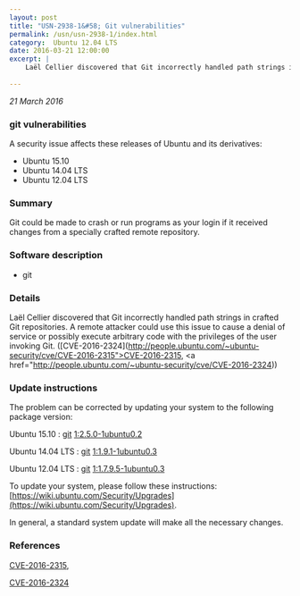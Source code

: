 ```yaml
---
layout: post
title: "USN-2938-1&#58; Git vulnerabilities"
permalink: /usn/usn-2938-1/index.html
category:  Ubuntu 12.04 LTS
date: 2016-03-21 12:00:00
excerpt: |
    Laël Cellier discovered that Git incorrectly handled path strings in crafted Git repositories. A remote attacker could use this issue to cause a denial of service or possibly execute arbitrary code with the privileges of the user invoking Git. ([CVE-2016-2324](http://people.ubuntu.com/~ubuntu-security/cve/CVE-2016-2315">CVE-2016-2315</a>, <a href="http://people.ubuntu.com/~ubuntu-security/cve/CVE-2016-2324)) 
    
--- 
```

 
 

*21 March 2016*

### git vulnerabilities

A security issue affects these releases of Ubuntu and its derivatives:

* Ubuntu 15.10
* Ubuntu 14.04 LTS
* Ubuntu 12.04 LTS

### Summary

Git could be made to crash or run programs as your login if it received changes from a specially crafted remote repository.

### Software description

* git 

### Details

Laël Cellier discovered that Git incorrectly handled path strings in crafted Git repositories. A remote attacker could use this issue to cause a denial of service or possibly execute arbitrary code with the privileges of the user invoking Git. ([CVE-2016-2324](http://people.ubuntu.com/~ubuntu-security/cve/CVE-2016-2315">CVE-2016-2315</a>, <a href="http://people.ubuntu.com/~ubuntu-security/cve/CVE-2016-2324)) 

### Update instructions

The problem can be corrected by updating your system to the following package version:

Ubuntu 15.10
 : [git](https://launchpad.net/ubuntu/+source/git) <span> [1:2.5.0-1ubuntu0.2](https://launchpad.net/ubuntu/+source/git/1:2.5.0-1ubuntu0.2) </span> 

Ubuntu 14.04 LTS
 : [git](https://launchpad.net/ubuntu/+source/git) <span> [1:1.9.1-1ubuntu0.3](https://launchpad.net/ubuntu/+source/git/1:1.9.1-1ubuntu0.3) </span> 

Ubuntu 12.04 LTS
 : [git](https://launchpad.net/ubuntu/+source/git) <span> [1:1.7.9.5-1ubuntu0.3](https://launchpad.net/ubuntu/+source/git/1:1.7.9.5-1ubuntu0.3) </span> 

To update your system, please follow these instructions: [https://wiki.ubuntu.com/Security/Upgrades](https://wiki.ubuntu.com/Security/Upgrades).

In general, a standard system update will make all the necessary changes. 

### References

 
 [CVE-2016-2315](http://people.ubuntu.com/~ubuntu-security/cve/CVE-2016-2315), 

 [CVE-2016-2324](http://people.ubuntu.com/~ubuntu-security/cve/CVE-2016-2324)
 

